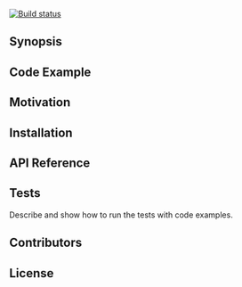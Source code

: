 [![Build status](https://build.appcenter.ms/v0.1/apps/fdf534c8-064b-4485-b0cd-ff2bae8564e5/branches/master/badge)](https://appcenter.ms)
## Synopsis



## Code Example



## Motivation


## Installation


## API Reference


## Tests

Describe and show how to run the tests with code examples.

## Contributors



## License


